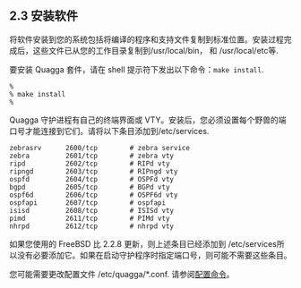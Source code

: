 ## 2.3 安装软件

将软件安装到您的系统包括将编译的程序和支持文件复制到标准位置。安装过程完成后，这些文件已从您的工作目录复制到/usr/local/bin， 和 /usr/local/etc等.

要安装 Quagga 套件，请在 shell 提示符下发出以下命令：`make install`.

```shell
%
% make install
%
```

Quagga 守护进程有自己的终端界面或 VTY。安装后，您必须设置每个野兽的端口号才能连接到它们。请将以下条目添加到/etc/services.

```shell
zebrasrv      2600/tcp		  # zebra service
zebra         2601/tcp		  # zebra vty
ripd          2602/tcp		  # RIPd vty
ripngd        2603/tcp		  # RIPngd vty
ospfd         2604/tcp		  # OSPFd vty
bgpd          2605/tcp		  # BGPd vty
ospf6d        2606/tcp		  # OSPF6d vty
ospfapi       2607/tcp		  # ospfapi
isisd         2608/tcp		  # ISISd vty
pimd          2611/tcp		  # PIMd vty
nhrpd         2612/tcp		  # nhrpd vty
```

如果您使用的 FreeBSD 比 2.2.8 更新，则上述条目已经添加到 /etc/services所以没有必要添加它。如果在启动守护程序时指定端口号，则可能不需要这些条目。

您可能需要更改配置文件 /etc/quagga/*.conf. 请参阅[配置命令](https://www.quagga.net/docs/docs-multi/Config-Commands.html#Config-Commands)。
